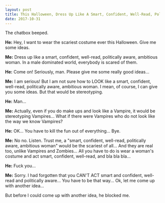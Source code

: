 ```yaml
---
layout: post
title: This Halloween, Dress Up Like A Smart, Confident, Well-Read, Politically Aware, Ambitious Woman
date: 2017-10-31
---
```

The chatbox beeped.

**He:** Hey, I want to wear the scariest costume ever this Halloween. Give me some ideas.

**Me:** Dress up like a smart, confident, well-read, politically aware, ambitious woman. In a male dominated world, everybody is scared of them.

**He:** Come on! Seriously, man. Please give me some really good ideas...

**Me:** I am serious! But I am not sure how to LOOK like a smart, confident, well-read, politically aware, ambitious woman. I mean, of course, I can give you some ideas. But that would be stereotyping.

**He:** Man...

**Me:** Actually, even if you do make ups and look like a Vampire, it would be stereotyping Vampires... What if there were Vampires who do not look like the way we know Vampires?

**He:** OK... You have to kill the fun out of everything... Bye.

**Me:** No no. Listen. Trust me, a "smart, confident, well-read, politically aware, ambitious woman" would be the scariest of all... And they are real too, unlike Vampires and Zombies... All you have to do is wear a woman's costume and act smart, confident, well-read, and bla bla bla...

**He:** Fuck you...

**Me:** Sorry. I had forgotten that you CAN'T ACT smart and confident, well-read and politically aware... You have to be that way... Ok, let me come up with another idea...

But before I could come up with another idea, he blocked me.
